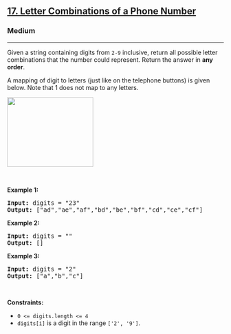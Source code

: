 <h2><a href="https://leetcode.com/problems/letter-combinations-of-a-phone-number/">17. Letter Combinations of a Phone Number</a></h2><h3>Medium</h3><hr><div><p>Given a string containing digits from <code>2-9</code> inclusive, return all possible letter combinations that the number could represent. Return the answer in <strong>any order</strong>.</p>

<p>A mapping of digit to letters (just like on the telephone buttons) is given below. Note that 1 does not map to any letters.</p>

<p><img src="https://upload.wikimedia.org/wikipedia/commons/thumb/7/73/Telephone-keypad2.svg/200px-Telephone-keypad2.svg.png" style="width: 200px; height: 162px;"></p>

<p>&nbsp;</p>
<p><strong>Example 1:</strong></p>

<pre style="position: relative;"><strong>Input:</strong> digits = "23"
<strong>Output:</strong> ["ad","ae","af","bd","be","bf","cd","ce","cf"]
<div class="open_grepper_editor" title="Edit &amp; Save To Grepper"></div></pre>

<p><strong>Example 2:</strong></p>

<pre style="position: relative;"><strong>Input:</strong> digits = ""
<strong>Output:</strong> []
<div class="open_grepper_editor" title="Edit &amp; Save To Grepper"></div></pre>

<p><strong>Example 3:</strong></p>

<pre style="position: relative;"><strong>Input:</strong> digits = "2"
<strong>Output:</strong> ["a","b","c"]
<div class="open_grepper_editor" title="Edit &amp; Save To Grepper"></div></pre>

<p>&nbsp;</p>
<p><strong>Constraints:</strong></p>

<ul>
	<li><code>0 &lt;= digits.length &lt;= 4</code></li>
	<li><code>digits[i]</code> is a digit in the range <code>['2', '9']</code>.</li>
</ul>
</div>